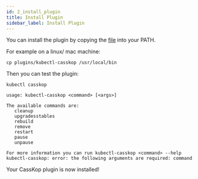 ```yaml
---
id: 2_install_plugin
title: Install Plugin
sidebar_label: Install Plugin
---
```

You can install the plugin by copying the [file](https://github.com/Orange-OpenSource/casskop/tree/master/plugins/kubectl-casskop) into your PATH.

For example on a linux/ mac machine:

```console
cp plugins/kubectl-casskop /usr/local/bin
```

Then you can test the plugin:

```console
kubectl casskop

usage: kubectl-casskop <command> [<args>]

The available commands are:
   cleanup
   upgradesstables
   rebuild
   remove
   restart
   pause
   unpause

For more information you can run kubectl-casskop <command> --help
kubectl-casskop: error: the following arguments are required: command
```

Your CassKop plugin is now installed!

